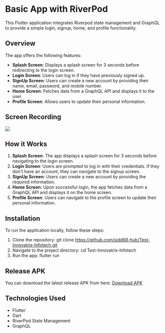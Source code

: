 # Basic App with RiverPod

This Flutter application integrates Riverpod state management and GraphQL to provide a simple login, signup, home, and profile functionality.


## Overview


The app offers the following features:

- **Splash Screen**: Displays a splash screen for 3 seconds before redirecting to the login screen.
- **Login Screen**: Users can log in if they have previously signed up.
- **SignUp Screen**: Users can create a new account by providing their name, email, password, and mobile number.
- **Home Screen**: Fetches data from a GraphQL API and displays it to the user.
- **Profile Screen**: Allows users to update their personal information.

## Screen Recording

![](https://github.com/sidd68-hub/Test-Innovatrix-Infotech/blob/main/assets/gif/task_innovatrix_infotech.gif)


## How it Works 

1. **Splash Screen**: The app displays a splash screen for 3 seconds before navigating to the login screen.
2. **Login Screen**: Users are prompted to log in with their credentials. If they don't have an account, they can navigate to the signup screen.
3. **SignUp Screen**: Users can create a new account by providing the required information.
4. **Home Screen**: Upon successful login, the app fetches data from a GraphQL API and displays it on the home screen.
5. **Profile Screen**: Users can navigate to the profile screen to update their personal information.

## Installation

To run the application locally, follow these steps:

1. Clone the repository:
   git clone https://github.com/sidd68-hub/Test-Innovatrix-Infotech.git
2. Navigate to the project directory:
   cd Test-Innovatrix-Infotech
3. Run the app:
   flutter run
       



## Release APK
You can download the latest release APK from here.
[Download APK](https://github.com/sidd68-hub/Test-Innovatrix-Infotech/blob/main/assets/apk/app-release.apk)



## Technologies Used

- Flutter
- Dart
- RiverPod State Management
- GraphQL
